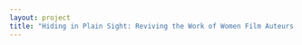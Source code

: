 ```yaml
--- 
layout: project 
title: "Hiding in Plain Sight: Reviving the Work of Women Film Auteurs in the Digital Age" 
---
```



